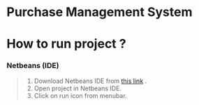 # Purchase Management System #

# How to run project ? #

### Netbeans (IDE) ###
>1. Download Netbeans IDE from [this link](https://netbeans.apache.org/download/nb125/nb125.html) .
>2. Open project in Netbeans IDE.
>3. Click on run icon from menubar.